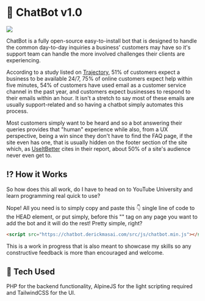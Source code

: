 # 🤖 ChatBot v1.0

<img src="https://derickmasai.com/src/img/portfolio/github_chatapp.png">

ChatBot is a fully open-source easy-to-install bot that is designed to handle the common day-to-day inquiries a business' customers may have so it's support team can handle the more involved challenges their clients are experiencing.

According to a study listed on [Trajectory](https://www.trajectorywebdesign.com/blog/should-my-website-have-a-faq-page/ "Trajectory"), 51% of customers expect a business to be available 24/7, 75% of online customers expect help within five minutes, 54% of customers have used email as a customer service channel in the past year, and customers expect businesses to respond to their emails within an hour. It isn't a stretch to say most of these emails are usually support-related and so having a chatbot simply automates this process.

Most customers simply want to be heard and so a bot answering their queries provides that "human" experience while also, from a UX perspective, being a win since they don't have to find the FAQ page, if the site even has one, that is usually hidden on the footer section of the site which, as [UseItBetter](https://www.useitbetter.com/blog/using-scroll-reach-to-evaluate-landing-page/ "UseItBetter") cites in their report, about 50% of a site's audience never even get to.

## ⁉️ How it Works

So how does this all work, do I have to head on to YouTube University and learn programming real quick to use?

Nope! All you need is to simply copy and paste this 👇 single line of code to the HEAD element, or put simply, before this "</head>" tag on any page you want to add the bot and it will do the rest! Pretty simple, right? 

```html
<script src="https://chatbot.derickmasai.com/src/js/chatbot.min.js"></script>
```

This is a work in progress that is also meant to showcase my skills so any constructive feedback is more than encouraged and welcome.

## 🚀 Tech Used

PHP for the backend functionality, AlpineJS for the light scripting required and TailwindCSS for the UI.
